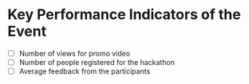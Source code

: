 # Key Performance Indicators of the Event

- [ ] Number of views for promo video
- [ ] Number of people registered for the hackathon
- [ ] Average feedback from the participants
